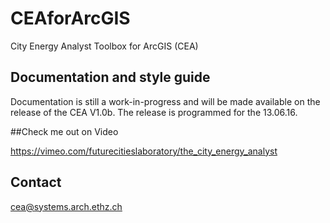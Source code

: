 # CEAforArcGIS

City Energy Analyst Toolbox for ArcGIS (CEA)

## Documentation and style guide

Documentation is still a work-in-progress and will be made available on the release of the CEA V1.0b.
The release is programmed for the 13.06.16.

##Check me out on Video

https://vimeo.com/futurecitieslaboratory/the_city_energy_analyst

## Contact

cea@systems.arch.ethz.ch



